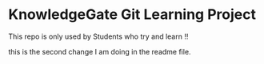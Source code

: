 # KnowledgeGate Git Learning Project

This repo is only used by Students who try and learn !!

this is the second change I am doing in the readme file.
